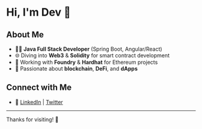 # Hi, I'm Dev 👋

## About Me

- 👨‍💻 **Java Full Stack Developer** (Spring Boot, Angular/React)
- 🌐 Diving into **Web3** & **Solidity** for smart contract development
- 🔧 Working with **Foundry** & **Hardhat** for Ethereum projects
- 🚀 Passionate about **blockchain**, **DeFi**, and **dApps**

## Connect with Me
- 💬 [LinkedIn](https://www.linkedin.com/in/dev-chaudhary136/) | [Twitter](https://x.com/chdev77)

---

Thanks for visiting! 🚀
